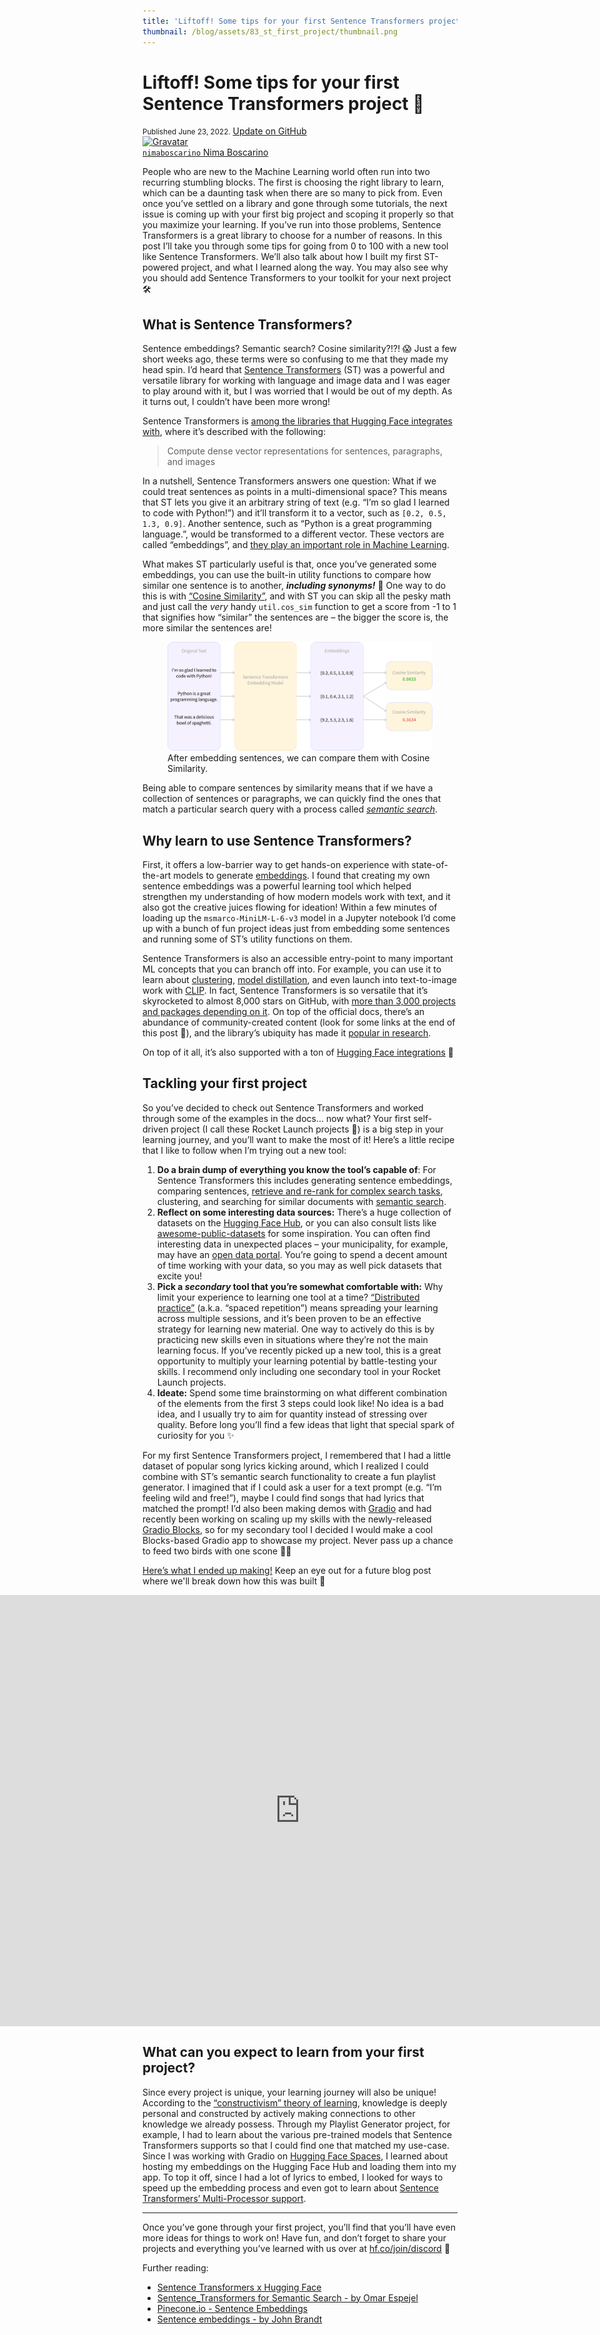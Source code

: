 ```yaml
---
title: 'Liftoff! Some tips for your first Sentence Transformers project 🚀'
thumbnail: /blog/assets/83_st_first_project/thumbnail.png
---
```


<h1>
    Liftoff! Some tips for your first Sentence Transformers project 🚀
</h1>

<div class="blog-metadata">
    <small>Published June 23, 2022.</small>
    <a target="_blank" class="btn no-underline text-sm mb-5 font-sans" href="https://github.com/huggingface/blog/blob/main/st-inference-api.md">
        Update on GitHub
    </a>
</div>

<div class="author-card">
    <a href="/nimaboscarino"> 
        <img class="avatar avatar-user" src="https://aeiljuispo.cloudimg.io/v7/https://s3.amazonaws.com/moonup/production/uploads/1647889744246-61e6a54836fa261c76dc3760.jpeg?w=200&h=200&f=face" title="Gravatar">
        <div class="bfc">
            <code>nimaboscarino</code>
            <span class="fullname">Nima Boscarino</span>
        </div>
    </a>
</div>

People who are new to the Machine Learning world often run into two recurring stumbling blocks. The first is choosing the right library to learn, which can be a daunting task when there are so many to pick from. Even once you’ve settled on a library and gone through some tutorials, the next issue is coming up with your first big project and scoping it properly so that you maximize your learning. If you’ve run into those problems, Sentence Transformers is a great library to choose for a number of reasons. In this post I’ll take you through some tips for going from 0 to 100 with a new tool like Sentence Transformers. We’ll also talk about how I built my first ST-powered project, and what I learned along the way. You may also see why you should add Sentence Transformers to your toolkit for your next project 🛠 

## What is Sentence Transformers?

Sentence embeddings? Semantic search? Cosine similarity?!?! 😱 Just a few short weeks ago, these terms were so confusing to me that they made my head spin. I’d heard that [Sentence Transformers](https://www.sbert.net) (ST) was a powerful and versatile library for working with language and image data and I was eager to play around with it, but I was worried that I would be out of my depth.  As it turns out, I couldn’t have been more wrong!

Sentence Transformers is [among the libraries that Hugging Face integrates with](https://huggingface.co/docs/hub/models-libraries), where it’s described with the following:

> Compute dense vector representations for sentences, paragraphs, and images

In a nutshell, Sentence Transformers answers one question: What if we could treat sentences as points in a multi-dimensional space? This means that ST lets you give it an arbitrary string of text (e.g. “I’m so glad I learned to code with Python!”) and it’ll transform it to a vector, such as `[0.2, 0.5, 1.3, 0.9]`. Another sentence, such as “Python is a great programming language.”, would be transformed to a different vector. These vectors are called “embeddings”, and [they play an important role in Machine Learning](https://medium.com/@b.terryjack/nlp-everything-about-word-embeddings-9ea21f51ccfe).

What makes ST particularly useful is that, once you’ve generated some embeddings, you can use the built-in utility functions to compare how similar one sentence is to another, ***including synonyms!*** 🤯 One way to do this is with [“Cosine Similarity”](https://www.machinelearningplus.com/nlp/cosine-similarity/), and with ST you can skip all the pesky math and just call the *very* handy `util.cos_sim` function to get a score from -1 to 1 that signifies how “similar” the sentences are – the bigger the score is, the more similar the sentences are! 

<figure class="image table text-center m-0 w-full">
  <img style="border:none;" alt="A flowchart showing sentences being embedded with Sentence Transformers, and then compared with Cosine Similarity" src="assets/83_st_first_project/sentence-transformers-explained.svg" />
  <figcaption>After embedding sentences, we can compare them with Cosine Similarity.</figcaption>
</figure>

Being able to compare sentences by similarity means that if we have a collection of sentences or paragraphs, we can quickly find the ones that match a particular search query with a process called *[semantic search](https://www.sbert.net/examples/applications/semantic-search/README.html)*.

## Why learn to use Sentence Transformers?

First, it offers a low-barrier way to get hands-on experience with state-of-the-art models to generate [embeddings](https://daleonai.com/embeddings-explained). I found that creating my own sentence embeddings was a powerful learning tool which helped strengthen my understanding of how modern models work with text, and it also got the creative juices flowing for ideation! Within a few minutes of loading up the `msmarco-MiniLM-L-6-v3` model in a Jupyter notebook I’d come up with a bunch of fun project ideas just from embedding some sentences and running some of ST’s utility functions on them.

Sentence Transformers is also an accessible entry-point to many important ML concepts that you can branch off into. For example, you can use it to learn about [clustering](https://www.sbert.net/examples/applications/clustering/README.html), [model distillation](https://www.sbert.net/examples/training/distillation/README.html), and even launch into text-to-image work with [CLIP](https://www.sbert.net/examples/applications/image-search/README.html). In fact, Sentence Transformers is so versatile that it’s skyrocketed to almost 8,000 stars on GitHub, with [more than 3,000 projects and packages depending on it](https://github.com/UKPLab/sentence-transformers/network/dependents?dependent_type=REPOSITORY&package_id=UGFja2FnZS00ODgyNDAwNzQ%3D). On top of the official docs, there’s an abundance of community-created content (look for some links at the end of this post 👀), and the library’s ubiquity has made it [popular in research](https://twitter.com/NimaBoscarino/status/1535331680805801984?s=20&t=gd0BycVE-H4_10G9w30DcQ).

On top of it all, it’s also supported with a ton of  [Hugging Face integrations](https://huggingface.co/docs/hub/sentence-transformers) 🤗

## Tackling your first project

So you’ve decided to check out Sentence Transformers and worked through some of the examples in the docs… now what? Your first self-driven project (I call these Rocket Launch projects 🚀) is a big step in your learning journey, and you’ll want to make the most of it! Here’s a little recipe that I like to follow when I’m trying out a new tool:

1. **Do a brain dump of everything you know the tool’s capable of**: For Sentence Transformers this includes generating sentence embeddings, comparing sentences, [retrieve and re-rank for complex search tasks](https://www.sbert.net/examples/applications/retrieve_rerank/README.html), clustering, and searching for similar documents with [semantic search](https://www.sbert.net/examples/applications/semantic-search/README.html).
2. **Reflect on some interesting data sources:** There’s a huge collection of datasets on the [Hugging Face Hub](https://huggingface.co/datasets), or you can also consult lists like [awesome-public-datasets](https://github.com/awesomedata/awesome-public-datasets) for some inspiration. You can often find interesting data in unexpected places – your municipality, for example, may have an [open data portal](https://opendata.vancouver.ca/pages/home/). You’re going to spend a decent amount of time working with your data, so you may as well pick datasets that excite you!
3. **Pick a *secondary* tool that you’re somewhat comfortable with:** Why limit your experience to learning one tool at a time? [“Distributed practice”](https://senecalearning.com/en-GB/blog/top-10-most-effective-learning-strategies/) (a.k.a. “spaced repetition”) means spreading your learning across multiple sessions, and it’s been proven to be an effective strategy for learning new material. One way to actively do this is by practicing new skills even in situations where they’re not the main learning focus. If you’ve recently picked up a new tool, this is a great opportunity to multiply your learning potential by battle-testing your skills. I recommend only including one secondary tool in your Rocket Launch projects.
4. **Ideate:** Spend some time brainstorming on what different combination of the elements from the first 3 steps could look like! No idea is a bad idea, and I usually try to aim for quantity instead of stressing over quality. Before long you’ll find a few ideas that light that special spark of curiosity for you ✨

For my first Sentence Transformers project, I remembered that I had a little dataset of popular song lyrics kicking around, which I realized I could combine with ST’s semantic search functionality to create a fun playlist generator. I imagined that if I could ask a user for a text prompt (e.g. “I’m feeling wild and free!”), maybe I could find songs that had lyrics that matched the prompt! I’d also been making demos with [Gradio](https://gradio.app/) and had recently been working on scaling up my skills with the newly-released [Gradio Blocks](https://gradio.app/introduction_to_blocks/?utm_campaign=Gradio&utm_medium=web&utm_source=Gradio_4), so for my secondary tool I decided I would make a cool Blocks-based Gradio app to showcase my project. Never pass up a chance to feed two birds with one scone 🦆🐓

[Here’s what I ended up making!](https://huggingface.co/spaces/NimaBoscarino/playlist-generator) Keep an eye out for a future blog post where we'll break down how this was built 👀

<div class="hidden xl:block">
<div style="display: flex; flex-direction: column; align-items: center;">
<iframe src="https://hf.space/embed/NimaBoscarino/playlist-generator/+" frameBorder="0" width="1400" height="690" title="Gradio app" class="p-0 flex-grow space-iframe" allow="accelerometer; ambient-light-sensor; autoplay; battery; camera; document-domain; encrypted-media; fullscreen; geolocation; gyroscope; layout-animations; legacy-image-formats; magnetometer; microphone; midi; oversized-images; payment; picture-in-picture; publickey-credentials-get; sync-xhr; usb; vr ; wake-lock; xr-spatial-tracking" sandbox="allow-forms allow-modals allow-popups allow-popups-to-escape-sandbox allow-same-origin allow-scripts allow-downloads"></iframe>
</div>
</div>

## What can you expect to learn from your first project?

Since every project is unique, your learning journey will also be unique! According to the [“constructivism” theory of learning](https://www.wgu.edu/blog/what-constructivism2005.html), knowledge is deeply personal and constructed by actively making connections to other knowledge we already possess. Through my Playlist Generator project, for example, I had to learn about the various pre-trained models that Sentence Transformers supports so that I could find one that matched my use-case. Since I was working with Gradio on [Hugging Face Spaces](https://huggingface.co/spaces), I learned about hosting my embeddings on the Hugging Face Hub and loading them into my app. To top it off, since I had a lot of lyrics to embed, I looked for ways to speed up the embedding process and even got to learn about [Sentence Transformers’ Multi-Processor support](https://www.sbert.net/examples/applications/computing-embeddings/README.html#multi-process-multi-gpu-encoding).

---

Once you’ve gone through your first project, you’ll find that you’ll have even more ideas for things to work on! Have fun, and don’t forget to share your projects and everything you’ve learned with us over at [hf.co/join/discord](http://hf.co/join/discord) 🤗

Further reading:

- [Sentence Transformers x Hugging Face](https://huggingface.co/docs/hub/sentence-transformers)
- [Sentence_Transformers for Semantic Search - by Omar Espejel](https://huggingface.co/spaces/sentence-transformers/Sentence_Transformers_for_semantic_search)
- [Pinecone.io - Sentence Embeddings](https://www.pinecone.io/learn/sentence-embeddings/#some-context)
- [Sentence embeddings - by John Brandt](https://johnbrandt.org/blog/sentence-similarity/)
